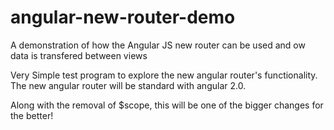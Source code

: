 # angular-new-router-demo
A demonstration of how the Angular JS new router can be used and ow data is transfered between views

Very Simple test program to explore the new angular router's functionality.
The new angular router will be standard with angular 2.0.

Along with the removal of $scope, this will be one of the bigger changes for the better!
